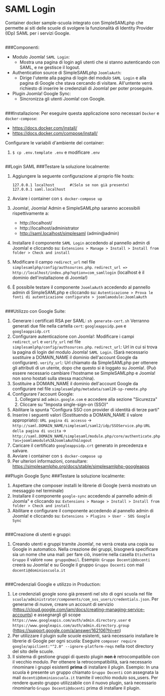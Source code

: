 # SAML Login
Container docker sample-scuola integrato con SimpleSAMLphp
che permette ai siti delle scuole di svolgere la funzionalità
di Identity Provider (IDp) SAML per i servizi Google.
##

###Componenti:
- Modulo Joomla! `SAML Login`:
    - Mostra una pagina di login agli utenti che si stanno autenticando
    con SAML, e ne gestisce il logout.
- Authentication source di SimpleSAMLphp `JoomlaAuth`:
    - Dirige l'utente alla pagina di login del modulo `SAML Login` e
     alla pagina di Google che stava cercando di visitare.
     All'untente verrà richiesto di inserire le credenziali di Joomla!
     per poter proseguire.
- Plugin Joomla! Google Sync:
    - Sincronizza gli utenti Joomla! con Google.
##

###Installazione:
Per eseguire questa applicazione sono necessari `Docker` e `docker-compose`:
  - https://docs.docker.com/install/
  - https://docs.docker.com/compose/install/

Configurare le variabili d'ambiente del container:
  1. `$ cp .env.template .env` e modificare `.env`
##

##Login SAML
###Testare la soluzione localmente:
  1. Aggiungere la seguente configurazione al proprio file hosts:

         127.0.0.1 localhost       #(Solo se non già presente)
         127.0.0.1 saml.localhost

  2. Avviare i container con `$ docker-compose up`
  3. Joomla!, Joomla! Admin e SimpleSAMLphp saranno accessibili rispettivamente a:
     - http://localhost/
     - http://localhost/administrator
     - http://saml.localhost/simplesaml (admin@admin)
  4. Installare il componente `SAML Login` accedendo al pannello
  admin di Joomla! e cliccando su:
  `Extensions > Manage > Install > Install from folder > Check and install`
  5. Modificare il campo `redirect_url` nel file `simplesamlphp/config/authsources.php`.
    `redirect_url => http://localhost/index.php?option=com_samllogin`
    (localhost è il dominio dell'installazione di Joomla!)
  6. È possibile testare il componente `JoomlaAuth` accedendo al pannello admin
  di SimpleSAMLphp e cliccando su:
  `Autenticazione > Prova le fonti di autenticazione configurate > joomlamodule:JoomlaAuth`
##

###Utilizzo con Google Suite:
  1. Generare i certificati RSA per SAML:
    `sh generate-cert.sh`
    Verranno generati due file nella cartella `cert`:
    `googleappsidp.pem` e `googleappsidp.crt`
  2. Configurare autenticazione con Joomla!:
    Modificare i campi `redirect_url` e `verify_url` nel file `simplesamlphp/config/authsources.php`.
    `redirect_url`: Url in cui si trova la pagina di login del modulo Joomla! `SAML Login`.
    (Sarà necessario sostituire a DOMAIN_NAME il dominio dell'account Google da configurare).
    `verify_url`: Url chiamato da SimpleSAMLphp per ottenere gli attributi di un
    utente, dopo che questo si è loggato su Joomla!. (Può essere necessario cambiare l'hostname
    se SimpleSAMLphp e Joomla! non sono hostati sulla stessa macchina).
  3. Sostituire a DOMAIN_NAME il dominio dell'account Google da configurare nel file
  `simplesamlphp/metadata/saml20-sp-remote.php`
  4. Configurare l'account Google:
      1. Collegarsi ad `admin.google.com` e accedere alla sezione "Sicurezza"
      2. Cliccare su "Imposta single-sign-on (SSO)"
  5. Abilitare la spunta "Configura SSO con provider di identità di terze parti"
  6. Inserire i seguenti valori (Sostituendo a DOMAIN_NAME il valore appropriato):
      `URL pagina di accesso` -> `http://saml.DOMAIN_NAME/simplesaml/saml2/idp/SSOService.php`
      `URL della pagina di uscita` -> `http://saml.DOMAIN_NAME/simplesaml/module.php/core/authenticate.php?as=joomlamodule%3AJoomlaAuth&logout`
  7. Caricare il certificato `googleappsidp.crt` generato in precedenza e salvare.
  8. Avviare i container con `$ docker-compose up`
  9. Per ulteriori informazioni, consultare: https://simplesamlphp.org/docs/stable/simplesamlphp-googleapps

##Plugin Google Sync
###Testare la soluzione localmente:
  1. Aspettare che composer installi le librerie di Google (verrà mostrato un messaggio nel terminale)
  2. Installare il componente `google-sync` accedendo al pannello
  admin di Joomla" e cliccando su:
  `Extensions > Manage > Install > Install from folder > Check and install`
  2. Abilitare e configurare il componente accedendo al pannello
  admin di Joomla! e cliccando su: `Extensions > Plugins > User - SOS Google Sync`
##

###Creazione di utenti e gruppi:
  1. Creando utenti e gruppi tramite Joomla!, ne verrà creata una copia su Google
  in automatico.
  Nella creazione dei gruppi, bisognerà specificare sia un nome che una mail: per
  fare ciò, inserire nella casella `Etichetta Gruppo` il valore `nome gruppo@mail`.
  Esempio: `Gruppo Docenti@docenti` creerà su Joomla! e su Google il gruppo `Gruppo Docenti`
  con mail `docenti@dominioscuola.it`
##

###Credenziali Google e utilizzo in Production:
  1. Le credenziali google sono già presenti nel sito di ogni scuola nel file `scuola/administrator/components/com_sos_users/credentials.json`.
  Per generarne di nuove, creare un account di servizio (https://cloud.google.com/iam/docs/creating-managing-service-accounts) e
  assegnargli gli scope `https://www.googleapis.com/auth/admin.directory.user` e `https://www.googleapis.com/auth/admin.directory.group` (https://support.google.com/a/answer/162106?hl=en)
  2. Per utilizzare il plugin sulle scuole esistenti, sarà necessario installare le librerie
  di Google per ogni scuola:
  Eseguire `composer require google/apiclient:"^2.0" --ignore-platform-reqs` nella root directory del sito delle scuole.
  3. Il sistema di gestione gruppi di questo plugin __non è__ retrocompatibile con il vecchio modulo.
  Per ottenere la retrocompatibilità, sarà necessario rinominare i gruppi esistenti __prima__ di installare il plugin.
  Esempio: In una scuola è presente un gruppo chiamato `Gruppo Docenti` con assegnata la mail `docenti@dominioscuola.it`
  tramite il vecchio modulo sos_users. Per rendere questo gruppo utilizzabile con il nuovo plugin, sarà necessario
  rinominarlo `Gruppo Docenti@docenti` prima di installare il plugin.
